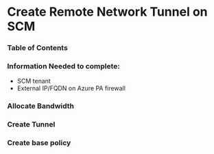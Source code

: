 # Create Remote Network Tunnel on SCM

### Table of Contents

### Information Needed to complete:
* SCM tenant
* External IP/FQDN on Azure PA firewall

### Allocate Bandwidth

### Create Tunnel

### Create base policy